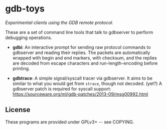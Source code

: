 # gdb-toys

*Experimental clients using the GDB remote protocol.*

These are a set of command line tools that talk to gdbserver to perform
debugging operations.

* **gdbi**: An interactive prompt for sending raw protocol commands to gdbserver
  and reading their replies.  The packets are automatically wrapped with begin
  and end markers, with checksum, and the replies are decoded from escape
  characters and run-length-encoding before printing.

* **gdbtrace**: A simple signal/syscall tracer via gdbserver.  It aims to be
  similar to what you would get from `strace`, though not decoded. (yet?)
  A gdbserver patch is required for syscall support:
  https://sourceware.org/ml/gdb-patches/2013-09/msg00992.html

## License

These programs are provided under GPLv3+ -- see COPYING.
